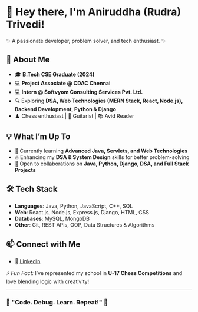 # 👋 Hey there, I'm Aniruddha (Rudra) Trivedi!  
✨ A passionate developer, problem solver, and tech enthusiast. ✨  

## 🚀 About Me  
- 🎓 **B.Tech CSE Graduate (2024)** 
- 💻 **Project Associate @ CDAC Chennai**  
- 💻 **Intern @ Softvyom Consulting Services Pvt. Ltd.**  
- 🔍 Exploring **DSA, Web Technologies (MERN Stack, React, Node.js), Backend Development, Python & Django**  
- ♟️ Chess enthusiast | 🎸 Guitarist | 📚 Avid Reader  

## 💡 What I’m Up To  
- 🌱 Currently learning **Advanced Java, Servlets, and Web Technologies**  
- 🔥 Enhancing my **DSA & System Design** skills for better problem-solving  
- 🤝 Open to collaborations on **Java, Python, Django, DSA, and Full Stack Projects**  

## 🛠️ Tech Stack  
- **Languages**: Java, Python, JavaScript, C++, SQL  
- **Web**: React.js, Node.js, Express.js, Django, HTML, CSS  
- **Databases**: MySQL, MongoDB  
- **Other**: Git, REST APIs, OOP, Data Structures & Algorithms  

## 📫 Connect with Me  
- 💼 [LinkedIn](https://www.linkedin.com/feed/)  

⚡ *Fun Fact:* I’ve represented my school in **U-17 Chess Competitions** and love blending logic with creativity!  

---  

### 🌟 "Code. Debug. Learn. Repeat!" 🌟


